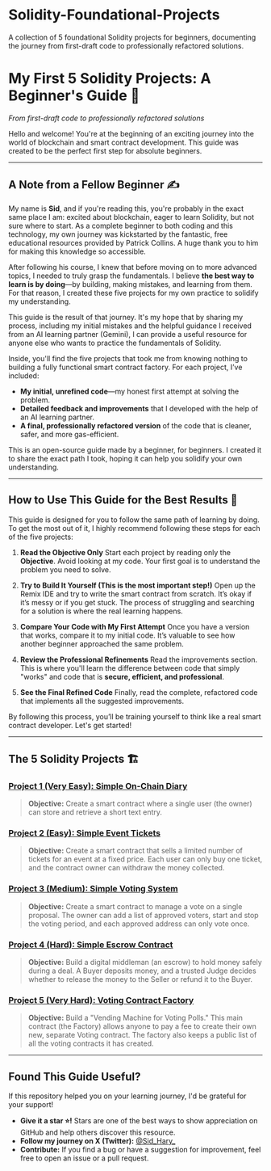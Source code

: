 # Solidity-Foundational-Projects
A collection of 5 foundational Solidity projects for beginners, documenting the journey from first-draft code to professionally refactored solutions.




# My First 5 Solidity Projects: A Beginner's Guide 🚀
*From first-draft code to professionally refactored solutions*



Hello and welcome! You're at the beginning of an exciting journey into the world of blockchain and smart contract development. This guide was created to be the perfect first step for absolute beginners.

---

## A Note from a Fellow Beginner ✍️

My name is **Sid**, and if you're reading this, you're probably in the exact same place I am: excited about blockchain, eager to learn Solidity, but not sure where to start. As a complete beginner to both coding and this technology, my own journey was kickstarted by the fantastic, free educational resources provided by Patrick Collins. A huge thank you to him for making this knowledge so accessible.

After following his course, I knew that before moving on to more advanced topics, I needed to truly grasp the fundamentals. I believe **the best way to learn is by doing**—by building, making mistakes, and learning from them. For that reason, I created these five projects for my own practice to solidify my understanding.

This guide is the result of that journey. It's my hope that by sharing my process, including my initial mistakes and the helpful guidance I received from an AI learning partner (Gemini), I can provide a useful resource for anyone else who wants to practice the fundamentals of Solidity.

Inside, you'll find the five projects that took me from knowing nothing to building a fully functional smart contract factory. For each project, I’ve included:

* **My initial, unrefined code**—my honest first attempt at solving the problem.
* **Detailed feedback and improvements** that I developed with the help of an AI learning partner.
* **A final, professionally refactored version** of the code that is cleaner, safer, and more gas-efficient.

This is an open-source guide made by a beginner, for beginners. I created it to share the exact path I took, hoping it can help you solidify your own understanding.

---

## How to Use This Guide for the Best Results 🎯

This guide is designed for you to follow the same path of learning by doing. To get the most out of it, I highly recommend following these steps for each of the five projects:

1.  **Read the Objective Only**
    Start each project by reading only the **Objective**. Avoid looking at my code. Your first goal is to understand the problem you need to solve.

2.  **Try to Build It Yourself (This is the most important step!)**
    Open up the Remix IDE and try to write the smart contract from scratch. It’s okay if it’s messy or if you get stuck. The process of struggling and searching for a solution is where the real learning happens.

3.  **Compare Your Code with My First Attempt**
    Once you have a version that works, compare it to my initial code. It’s valuable to see how another beginner approached the same problem.

4.  **Review the Professional Refinements**
    Read the improvements section. This is where you'll learn the difference between code that simply "works" and code that is **secure, efficient, and professional**.

5.  **See the Final Refined Code**
    Finally, read the complete, refactored code that implements all the suggested improvements.

By following this process, you’ll be training yourself to think like a real smart contract developer. Let's get started!

---

## The 5 Solidity Projects 🏗️

### [Project 1 (Very Easy): Simple On-Chain Diary](./01-On-Chain-Diary/)
> **Objective:** Create a smart contract where a single user (the owner) can store and retrieve a short text entry.



### [Project 2 (Easy): Simple Event Tickets](./02-Event-Tickets/)
> **Objective:** Create a smart contract that sells a limited number of tickets for an event at a fixed price. Each user can only buy one ticket, and the contract owner can withdraw the money collected.

### [Project 3 (Medium): Simple Voting System](./03-Simple-Voting/)
> **Objective:** Create a smart contract to manage a vote on a single proposal. The owner can add a list of approved voters, start and stop the voting period, and each approved address can only vote once.

### [Project 4 (Hard): Simple Escrow Contract](./04-Simple-Escrow/)
> **Objective:** Build a digital middleman (an escrow) to hold money safely during a deal. A Buyer deposits money, and a trusted Judge decides whether to release the money to the Seller or refund it to the Buyer.

### [Project 5 (Very Hard): Voting Contract Factory](./05-Simple-Vending/)
> **Objective:** Build a "Vending Machine for Voting Polls." This main contract (the Factory) allows anyone to pay a fee to create their own new, separate Voting contract. The factory also keeps a public list of all the voting contracts it has created.


---

## Found This Guide Useful?

If this repository helped you on your learning journey, I'd be grateful for your support!

* **Give it a star ⭐!** Stars are one of the best ways to show appreciation on GitHub and help others discover this resource.
* **Follow my journey on X (Twitter):** [@Sid_Hary_](https://X.com/Sid_Hary_)
* **Contribute:** If you find a bug or have a suggestion for improvement, feel free to open an issue or a pull request.
